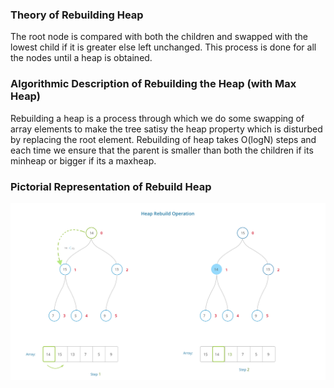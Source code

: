 ### Theory of Rebuilding Heap

The root node is compared with both the children and swapped with the lowest child if it is greater else left unchanged. This process is done for all the nodes until a heap is obtained.
### Algorithmic Description of Rebuilding the Heap (with Max Heap)

Rebuilding a heap is a process through which we do some swapping of array elements to make the tree satisy the heap property which is disturbed by replacing the root element. Rebuilding of heap takes O(logN) steps and each time we ensure that the parent is smaller than both the children if its minheap or bigger if its a maxheap.
### Pictorial Representation of Rebuild Heap
<img src="images/rebuild.png"/>
